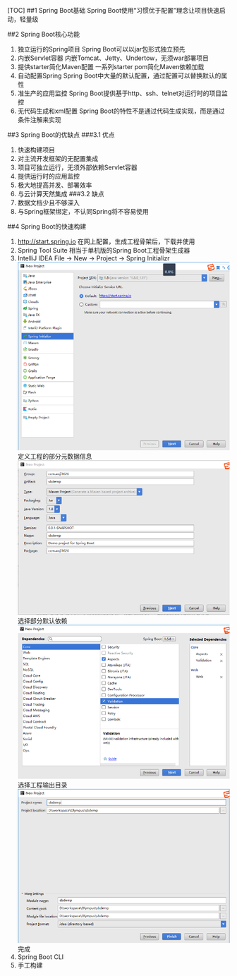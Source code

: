 [TOC]
##1 Spring Boot基础
Spring Boot使用“习惯优于配置”理念让项目快速启动，轻量级  

##2 Spring Boot核心功能
1. 独立运行的Spring项目
Spring Boot可以以jar包形式独立预先
2. 内嵌Servlet容器
内嵌Tomcat、Jetty、Undertow，无须war部署项目
3. 提供starter简化Maven配置
一系列starter pom简化Maven依赖加载
4. 自动配置Spring
Spring Boot中大量的默认配置，通过配置可以替换默认的属性  
5. 准生产的应用监控
Spring Boot提供基于http、ssh、telnet对运行时的项目监控  
6. 无代码生成和xml配置
Spring Boot的特性不是通过代码生成实现，而是通过条件注解来实现

##3 Spring Boot的优缺点
###3.1 优点
1. 快速构建项目
2. 对主流开发框架的无配置集成
3. 项目可独立运行，无须外部依赖Servlet容器
4. 提供运行时的应用监控
5. 极大地提高并发、部署效率
6. 与云计算天然集成
###3.2 缺点
1. 数据文档少且不够深入
2. 与Spring框架绑定，不认同Spring将不容易使用

##4 Spring Boot的快速构建
1. http://start.spring.io
在网上配置，生成工程骨架后，下载并使用  
2. Spring Tool Suite
相当于单机版的Spring Boot工程骨架生成器  
3. IntelliJ IDEA
File → New → Project → Spring Initializr
![](img/SB001.png)  
定义工程的部分元数据信息  
![](img/SB002.png)  
选择部分默认依赖  
![](img/SB003.png)  
选择工程输出目录  
![](img/SB004.png)  
完成  
4. Spring Boot CLI
5. 手工构建  
